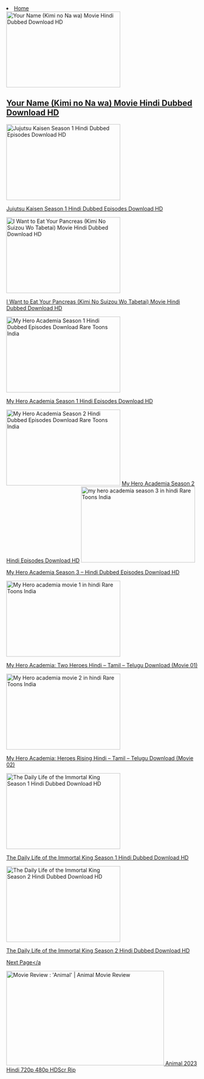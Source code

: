 <li id="menu-item-41047" class="menu-item menu-item-type-post_type menu-item-object-page current-menu-item page_item page-item-41038 current_page_item current_page_parent menu-item-41047"><a href="https://niky3340.github.io/ANIME4ME/" aria-current="page">Home</a></li>
            
            
            
            
            
            
<img width="300" height="200" src="https://rareanimes.me/wp-content/uploads/2019/01/Your-Name-Kimi-no-Na-wa-Movie-Hindi-Dubbed-Download-HD-300x200.jpg" class="attachment-herald-lay-b1 size-herald-lay-b1 wp-post-image" alt="Your Name (Kimi no Na wa) Movie Hindi Dubbed Download HD" srcset="https://rareanimes.me/wp-content/uploads/2019/01/Your-Name-Kimi-no-Na-wa-Movie-Hindi-Dubbed-Download-HD-300x200.jpg 300w, https://rareanimes.me/wp-content/uploads/2019/01/Your-Name-Kimi-no-Na-wa-Movie-Hindi-Dubbed-Download-HD-414x276.jpg 414w, https://rareanimes.me/wp-content/uploads/2019/01/Your-Name-Kimi-no-Na-wa-Movie-Hindi-Dubbed-Download-HD-470x313.jpg 470w, https://rareanimes.me/wp-content/uploads/2019/01/Your-Name-Kimi-no-Na-wa-Movie-Hindi-Dubbed-Download-HD-640x426.jpg 640w, https://rareanimes.me/wp-content/uploads/2019/01/Your-Name-Kimi-no-Na-wa-Movie-Hindi-Dubbed-Download-HD-130x86.jpg 130w, https://rareanimes.me/wp-content/uploads/2019/01/Your-Name-Kimi-no-Na-wa-Movie-Hindi-Dubbed-Download-HD-187x124.jpg 187w" sizes="(max-width: 300px) 100vw, 300px" title="Your Name (Kimi no Na wa) Movie Hindi Dubbed Download HD 1">

<h2 class="entry-title h3"><a href="https://animexmovie456.my.canva.site/daf2zgyqrom">Your Name (Kimi no Na wa) Movie Hindi Dubbed Download HD</a></h2>




<img width="300" height="200" src="https://rareanimes.me/wp-content/uploads/2023/07/Jujutsu-Kaisen-Season-1-Hindi-Dubbed-Episodes-Download-HD-300x200.png" class="attachment-herald-lay-b1 size-herald-lay-b1 wp-post-image" alt="Jujutsu Kaisen Season 1 Hindi Dubbed Episodes Download HD" srcset="https://rareanimes.me/wp-content/uploads/2023/07/Jujutsu-Kaisen-Season-1-Hindi-Dubbed-Episodes-Download-HD-300x200.png 300w, https://rareanimes.me/wp-content/uploads/2023/07/Jujutsu-Kaisen-Season-1-Hindi-Dubbed-Episodes-Download-HD-414x276.png 414w, https://rareanimes.me/wp-content/uploads/2023/07/Jujutsu-Kaisen-Season-1-Hindi-Dubbed-Episodes-Download-HD-470x313.png 470w, https://rareanimes.me/wp-content/uploads/2023/07/Jujutsu-Kaisen-Season-1-Hindi-Dubbed-Episodes-Download-HD-640x426.png 640w, https://rareanimes.me/wp-content/uploads/2023/07/Jujutsu-Kaisen-Season-1-Hindi-Dubbed-Episodes-Download-HD-130x86.png 130w, https://rareanimes.me/wp-content/uploads/2023/07/Jujutsu-Kaisen-Season-1-Hindi-Dubbed-Episodes-Download-HD-187x124.png 187w" sizes="(max-width: 300px) 100vw, 300px" title="Jujutsu Kaisen Season 1 Hindi Dubbed Episodes Download HD 3">


<a href="https://animexmovie456.my.canva.site/daf2zi60qro
">Jujutsu Kaisen Season 1 Hindi Dubbed Episodes Download HD</a>
           
 
 
 
 
 
 
<img width="300" height="200" src="https://rareanimes.me/wp-content/uploads/2019/08/I-Want-to-Eat-Your-Pancreas-Kimi-No-Suizou-Wo-Tabetai-Movie-Hindi-Dubbed-Download-HD-300x200.jpg" class="attachment-herald-lay-b1 size-herald-lay-b1 wp-post-image" alt="I Want to Eat Your Pancreas (Kimi No Suizou Wo Tabetai) Movie Hindi Dubbed Download HD" srcset="https://rareanimes.me/wp-content/uploads/2019/08/I-Want-to-Eat-Your-Pancreas-Kimi-No-Suizou-Wo-Tabetai-Movie-Hindi-Dubbed-Download-HD-300x200.jpg 300w, https://rareanimes.me/wp-content/uploads/2019/08/I-Want-to-Eat-Your-Pancreas-Kimi-No-Suizou-Wo-Tabetai-Movie-Hindi-Dubbed-Download-HD-414x276.jpg 414w, https://rareanimes.me/wp-content/uploads/2019/08/I-Want-to-Eat-Your-Pancreas-Kimi-No-Suizou-Wo-Tabetai-Movie-Hindi-Dubbed-Download-HD-470x313.jpg 470w, https://rareanimes.me/wp-content/uploads/2019/08/I-Want-to-Eat-Your-Pancreas-Kimi-No-Suizou-Wo-Tabetai-Movie-Hindi-Dubbed-Download-HD-640x426.jpg 640w, https://rareanimes.me/wp-content/uploads/2019/08/I-Want-to-Eat-Your-Pancreas-Kimi-No-Suizou-Wo-Tabetai-Movie-Hindi-Dubbed-Download-HD-130x86.jpg 130w, https://rareanimes.me/wp-content/uploads/2019/08/I-Want-to-Eat-Your-Pancreas-Kimi-No-Suizou-Wo-Tabetai-Movie-Hindi-Dubbed-Download-HD-187x124.jpg 187w" sizes="(max-width: 300px) 100vw, 300px" title="I Want to Eat Your Pancreas (Kimi No Suizou Wo Tabetai) Movie Hindi Dubbed Download HD 1">         




<a href="https://animexmovie456.my.canva.site/">I Want to Eat Your Pancreas (Kimi No Suizou Wo Tabetai) Movie Hindi Dubbed Download HD</a></body>



<img width="300" height="200" src="https://rareanimes.me/wp-content/uploads/2023/08/My-Hero-Academia-Season-1-Hindi-Dubbed-Episodes-Download-300x200.jpg" class="attachment-herald-lay-b1 size-herald-lay-b1 wp-post-image" alt="My Hero Academia Season 1 Hindi Dubbed Episodes Download Rare Toons India" loading="lazy" srcset="https://rareanimes.me/wp-content/uploads/2023/08/My-Hero-Academia-Season-1-Hindi-Dubbed-Episodes-Download-300x200.jpg 300w, https://rareanimes.me/wp-content/uploads/2023/08/My-Hero-Academia-Season-1-Hindi-Dubbed-Episodes-Download-414x276.jpg 414w, https://rareanimes.me/wp-content/uploads/2023/08/My-Hero-Academia-Season-1-Hindi-Dubbed-Episodes-Download-470x313.jpg 470w, https://rareanimes.me/wp-content/uploads/2023/08/My-Hero-Academia-Season-1-Hindi-Dubbed-Episodes-Download-640x426.jpg 640w, https://rareanimes.me/wp-content/uploads/2023/08/My-Hero-Academia-Season-1-Hindi-Dubbed-Episodes-Download-130x86.jpg 130w, https://rareanimes.me/wp-content/uploads/2023/08/My-Hero-Academia-Season-1-Hindi-Dubbed-Episodes-Download-187x124.jpg 187w" sizes="(max-width: 300px) 100vw, 300px" title="My Hero Academia Season 1 Hindi Episodes Download HD 9">


<a href="https://animexmovie456.my.canva.site/your-paragraph-text">My Hero Academia Season 1 Hindi Episodes Download HD</a>


<img width="300" height="200" src="https://rareanimes.me/wp-content/uploads/2023/08/My-Hero-Academia-Season-2-Hindi-Dubbed-Episodes-Download-300x200.jpg" class="attachment-herald-lay-b1 size-herald-lay-b1 wp-post-image" alt="My Hero Academia Season 2 Hindi Dubbed Episodes Download Rare Toons India" loading="lazy" srcset="https://rareanimes.me/wp-content/uploads/2023/08/My-Hero-Academia-Season-2-Hindi-Dubbed-Episodes-Download-300x200.jpg 300w, https://rareanimes.me/wp-content/uploads/2023/08/My-Hero-Academia-Season-2-Hindi-Dubbed-Episodes-Download-414x276.jpg 414w, https://rareanimes.me/wp-content/uploads/2023/08/My-Hero-Academia-Season-2-Hindi-Dubbed-Episodes-Download-470x313.jpg 470w, https://rareanimes.me/wp-content/uploads/2023/08/My-Hero-Academia-Season-2-Hindi-Dubbed-Episodes-Download-640x426.jpg 640w, https://rareanimes.me/wp-content/uploads/2023/08/My-Hero-Academia-Season-2-Hindi-Dubbed-Episodes-Download-130x86.jpg 130w, https://rareanimes.me/wp-content/uploads/2023/08/My-Hero-Academia-Season-2-Hindi-Dubbed-Episodes-Download-187x124.jpg 187w" sizes="(max-width: 300px) 100vw, 300px" title="My Hero Academia Season 2 - Hindi Dubbed Episodes Download HD 7">
<a href="https://animexmovie456.my.canva.site/anime4me">My Hero Academia Season 2 Hindi Episodes Download HD</a>


<img width="300" height="200" src="https://rareanimes.me/wp-content/uploads/2023/10/my-hero-academia-season-3-in-hindi-300x200.jpg" class="attachment-herald-lay-b1 size-herald-lay-b1 wp-post-image" alt="my hero academia season 3 in hindi Rare Toons India" loading="lazy" srcset="https://rareanimes.me/wp-content/uploads/2023/10/my-hero-academia-season-3-in-hindi-300x200.jpg 300w, https://rareanimes.me/wp-content/uploads/2023/10/my-hero-academia-season-3-in-hindi-414x276.jpg 414w, https://rareanimes.me/wp-content/uploads/2023/10/my-hero-academia-season-3-in-hindi-470x313.jpg 470w, https://rareanimes.me/wp-content/uploads/2023/10/my-hero-academia-season-3-in-hindi-640x426.jpg 640w, https://rareanimes.me/wp-content/uploads/2023/10/my-hero-academia-season-3-in-hindi-130x86.jpg 130w, https://rareanimes.me/wp-content/uploads/2023/10/my-hero-academia-season-3-in-hindi-187x124.jpg 187w" sizes="(max-width: 300px) 100vw, 300px" title="My Hero Academia Season 3 – Hindi Dubbed Episodes Download HD 5">

<a href="https://anime4me123.renderforestsites.com/">My Hero Academia Season 3 – Hindi Dubbed Episodes Download HD</a>


<img width="300" height="200" src="https://rareanimes.me/wp-content/uploads/2023/12/My-Hero-academia-movie-1-in-hindi-300x200.jpg" class="attachment-herald-lay-b1 size-herald-lay-b1 wp-post-image" alt="My Hero academia movie 1 in hindi Rare Toons India" srcset="https://rareanimes.me/wp-content/uploads/2023/12/My-Hero-academia-movie-1-in-hindi-300x200.jpg 300w, https://rareanimes.me/wp-content/uploads/2023/12/My-Hero-academia-movie-1-in-hindi-414x276.jpg 414w, https://rareanimes.me/wp-content/uploads/2023/12/My-Hero-academia-movie-1-in-hindi-470x313.jpg 470w, https://rareanimes.me/wp-content/uploads/2023/12/My-Hero-academia-movie-1-in-hindi-640x426.jpg 640w, https://rareanimes.me/wp-content/uploads/2023/12/My-Hero-academia-movie-1-in-hindi-130x86.jpg 130w, https://rareanimes.me/wp-content/uploads/2023/12/My-Hero-academia-movie-1-in-hindi-187x124.jpg 187w" sizes="(max-width: 300px) 100vw, 300px" title="My Hero Academia: Two Heroes Hindi – Tamil – Telugu Download (Movie 01) 3">

<a href="https://shrs.link/WJ7Fuo">My Hero Academia: Two Heroes Hindi – Tamil – Telugu Download (Movie 01)</a>


<img width="300" height="200" src="https://rareanimes.me/wp-content/uploads/2023/12/My-Hero-academia-movie-2-in-hindi-300x200.jpg" class="attachment-herald-lay-b1 size-herald-lay-b1 wp-post-image" alt="My Hero academia movie 2 in hindi Rare Toons India" srcset="https://rareanimes.me/wp-content/uploads/2023/12/My-Hero-academia-movie-2-in-hindi-300x200.jpg 300w, https://rareanimes.me/wp-content/uploads/2023/12/My-Hero-academia-movie-2-in-hindi-414x276.jpg 414w, https://rareanimes.me/wp-content/uploads/2023/12/My-Hero-academia-movie-2-in-hindi-470x313.jpg 470w, https://rareanimes.me/wp-content/uploads/2023/12/My-Hero-academia-movie-2-in-hindi-640x426.jpg 640w, https://rareanimes.me/wp-content/uploads/2023/12/My-Hero-academia-movie-2-in-hindi-130x86.jpg 130w, https://rareanimes.me/wp-content/uploads/2023/12/My-Hero-academia-movie-2-in-hindi-187x124.jpg 187w" sizes="(max-width: 300px) 100vw, 300px" title="My Hero Academia: Heroes Rising Hindi – Tamil – Telugu Download (Movie 02) 1">

<a href="https://shrs.link/JDxe34">My Hero Academia: Heroes Rising Hindi – Tamil – Telugu Download (Movie 02)</a>





<img width="300" height="200" src="https://rareanimes.me/wp-content/uploads/2023/04/The-Daily-Life-of-the-Immortal-King-Season-1-Hindi-Dubbed-Download-HD-300x200.jpeg" class="attachment-herald-lay-b1 size-herald-lay-b1 wp-post-image" alt="The Daily Life of the Immortal King Season 1 Hindi Dubbed Download HD" loading="lazy" srcset="https://rareanimes.me/wp-content/uploads/2023/04/The-Daily-Life-of-the-Immortal-King-Season-1-Hindi-Dubbed-Download-HD-300x200.jpeg 300w, https://rareanimes.me/wp-content/uploads/2023/04/The-Daily-Life-of-the-Immortal-King-Season-1-Hindi-Dubbed-Download-HD-414x276.jpeg 414w, https://rareanimes.me/wp-content/uploads/2023/04/The-Daily-Life-of-the-Immortal-King-Season-1-Hindi-Dubbed-Download-HD-470x313.jpeg 470w, https://rareanimes.me/wp-content/uploads/2023/04/The-Daily-Life-of-the-Immortal-King-Season-1-Hindi-Dubbed-Download-HD-640x426.jpeg 640w, https://rareanimes.me/wp-content/uploads/2023/04/The-Daily-Life-of-the-Immortal-King-Season-1-Hindi-Dubbed-Download-HD-130x86.jpeg 130w, https://rareanimes.me/wp-content/uploads/2023/04/The-Daily-Life-of-the-Immortal-King-Season-1-Hindi-Dubbed-Download-HD-187x124.jpeg 187w" sizes="(max-width: 300px) 100vw, 300px" title="The Daily Life of the Immortal King Season 1 Hindi Dubbed Download HD 5">

<a href="https://pixeldrain.com/u/fSaTW7pr">The Daily Life of the Immortal King Season 1 Hindi Dubbed Download HD</a>


<img width="300" height="200" src="https://rareanimes.me/wp-content/uploads/2023/07/The-Daily-Life-of-the-Immortal-King-Season-2-Hindi-Dubbed-Download-HD-300x200.jpg" class="attachment-herald-lay-b1 size-herald-lay-b1 wp-post-image" alt="The Daily Life of the Immortal King Season 2 Hindi Dubbed Download HD" srcset="https://rareanimes.me/wp-content/uploads/2023/07/The-Daily-Life-of-the-Immortal-King-Season-2-Hindi-Dubbed-Download-HD-300x200.jpg 300w, https://rareanimes.me/wp-content/uploads/2023/07/The-Daily-Life-of-the-Immortal-King-Season-2-Hindi-Dubbed-Download-HD-414x276.jpg 414w, https://rareanimes.me/wp-content/uploads/2023/07/The-Daily-Life-of-the-Immortal-King-Season-2-Hindi-Dubbed-Download-HD-470x313.jpg 470w, https://rareanimes.me/wp-content/uploads/2023/07/The-Daily-Life-of-the-Immortal-King-Season-2-Hindi-Dubbed-Download-HD-640x426.jpg 640w, https://rareanimes.me/wp-content/uploads/2023/07/The-Daily-Life-of-the-Immortal-King-Season-2-Hindi-Dubbed-Download-HD-130x86.jpg 130w, https://rareanimes.me/wp-content/uploads/2023/07/The-Daily-Life-of-the-Immortal-King-Season-2-Hindi-Dubbed-Download-HD-187x124.jpg 187w" sizes="(max-width: 300px) 100vw, 300px" title="The Daily Life of the Immortal King Season 2 Hindi Dubbed Download HD 3">

<a href="https://anime4me.my.canva.site/anime123">The Daily Life of the Immortal King Season 2 Hindi Dubbed Download HD</a>





<a href="https://niky3340.github.io/niky3340/">Next Page</a


<img src="https://content.tupaki.com/en/feeds/2023/12/01/212181-animal.webp" jsaction="VQAsE" class="sFlh5c pT0Scc iPVvYb" style="max-width: 1200px; height: 249px; margin: 0px; width: 415px;" alt="Movie Review : 'Animal' | Animal Movie Review" jsname="kn3ccd" aria-hidden="false">                                                                    
<a href="https://shrs.link/Xbnu0z" title="Animal 2023 Hindi 720p 480p HDScr Rip">Animal 2023 Hindi 720p 480p HDScr Rip</a>
